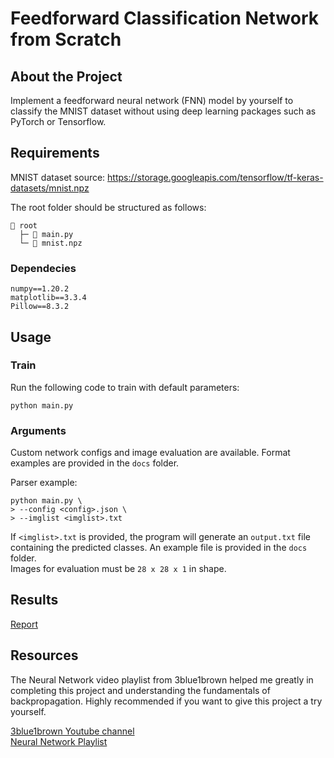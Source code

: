 # Feedforward Classification Network from Scratch
## About the Project
Implement a feedforward neural network (FNN) model by yourself to classify the MNIST dataset without using deep learning packages such as PyTorch or Tensorflow.

## Requirements
MNIST dataset source: https://storage.googleapis.com/tensorflow/tf-keras-datasets/mnist.npz 

The root folder should be structured as follows:
```
📁 root
  ├─ 📄 main.py
  └─ 📄 mnist.npz
```
### Dependecies
```
numpy==1.20.2
matplotlib==3.3.4
Pillow==8.3.2
```

## Usage
### Train
Run the following code to train with default parameters:  
```
python main.py
```

### Arguments
Custom network configs and image evaluation are available. Format examples are provided in the `docs` folder.

Parser example:
```
python main.py \
> --config <config>.json \
> --imglist <imglist>.txt
```

If `<imglist>.txt` is provided, the program will generate an `output.txt` file containing the predicted classes. An example file is provided in the `docs` folder.  
Images for evaluation must be `28 x 28 x 1` in shape.

## Results
[Report](https://github.com/yuchen071/Feedforward-Classification-Network/tree/main/results)

## Resources
The Neural Network video playlist from 3blue1brown helped me greatly in completing this project and understanding the fundamentals of backpropagation. Highly recommended if you want to give this project a try yourself.

[3blue1brown Youtube channel](https://www.youtube.com/channel/UCYO_jab_esuFRV4b17AJtAw)  
[Neural Network Playlist](https://www.youtube.com/watch?v=aircAruvnKk&list=PLZHQObOWTQDNU6R1_67000Dx_ZCJB-3pi)  
